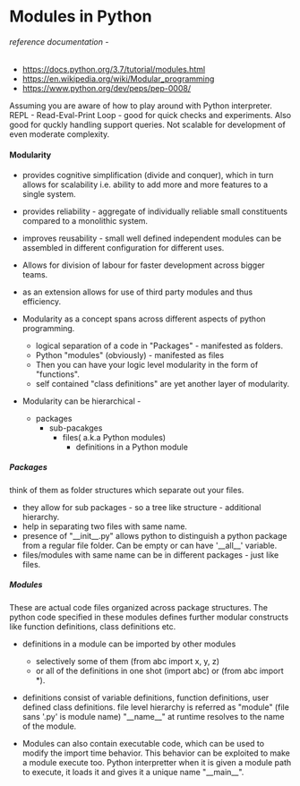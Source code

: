 # Modules in Python

###### reference documentation - 
- https://docs.python.org/3.7/tutorial/modules.html
- https://en.wikipedia.org/wiki/Modular_programming
- https://www.python.org/dev/peps/pep-0008/
 

Assuming you are aware of how to play around with Python interpreter.
REPL - Read-Eval-Print Loop - good for quick checks and experiments.
Also good for quckly handling support queries. Not scalable for development
of even moderate complexity.

#### Modularity
- provides cognitive simplification (divide and conquer), which in turn allows for scalability i.e. ability to add more and more features to a single system.
- provides reliability - aggregate of individually reliable small constituents
    compared to a monolithic system.
- improves reusability - small well defined independent modules can be assembled    in different configuration for different uses.
- Allows for division of labour for faster development across bigger teams.
- as an extension allows for use of third party modules and thus efficiency.

- Modularity as a concept spans across different aspects of python programming.
   - logical separation of a code in "Packages" - manifested as folders.
   - Python "modules" (obviously) - manifested as files
   - Then you can have your logic level modularity in the form of "functions".
   - self contained "class definitions" are yet another layer of modularity.
    
- Modularity can be hierarchical -
    - packages
        - sub-pacakges
            - files( a.k.a Python modules)
                - definitions in a Python module

##### Packages
think of them as folder structures which separate out your files.
   - they allow for sub packages - so a tree like structure - additional hierarchy.
   - help in separating two files with same name.
   - presence of "\_\_init\_\_.py" allows python to distinguish a python package from a regular file folder. Can be empty or can have '\_\_all\_\_' variable.
   - files/modules with same name can be in different packages - just like files.


##### Modules
These are actual code files organized across package structures. The python code specified in these modules defines further modular constructs like function definitions, class definitions etc.
- definitions in a module can be imported by other modules
    - selectively some of them (from abc import x, y, z)
    - or all of the definitions in one shot (import abc) or (from abc import *).
- definitions consist of variable definitions, function definitions, user defined class definitions.
  file level hierarchy is referred as "module" (file sans '.py' is module name)
  "\_\_name\_\_" at runtime resolves to the name of the module.

- Modules can also contain executable code, which can be used to modify the import time behavior. This behavior can be exploited to make a module execute too. Python interpretter when it is given a module path to execute, it loads it and gives it a unique name "\_\_main\_\_".
